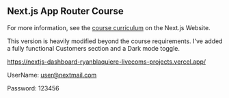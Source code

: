 ## Next.js App Router Course 

For more information, see the [course curriculum](https://nextjs.org/learn) on the Next.js Website.

This version is heavily modified beyond the course requirements. I've added a fully functional Customers section and a Dark mode toggle.


https://nextjs-dashboard-ryanblaquiere-livecoms-projects.vercel.app/

UserName: user@nextmail.com

Password: 123456
